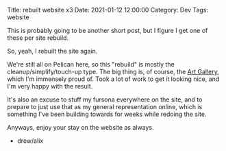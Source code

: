 Title: rebuilt website x3
Date: 2021-01-12 12:00:00
Category: Dev
Tags: website

This is probably going to be another short post,
but I figure I get one of these per site rebuild.

So,
yeah,
I rebuilt the site again.

We're still all on Pelican here,
so this "rebuild" is mostly the cleanup/simplify/touch-up type.
The big thing is,
of course,
the <a href="/ocgallery.html">Art Gallery</a>,
which I'm immensely proud of.
Took a lot of work to get it looking nice,
and I'm very happy with the result.

It's also an excuse to stuff my fursona everywhere on the site,
and to prepare to just use that as my general representation online,
which is something I've been building towards for weeks while redoing the site.

Anyways,
enjoy your stay on the website as always.

- drew/alix



